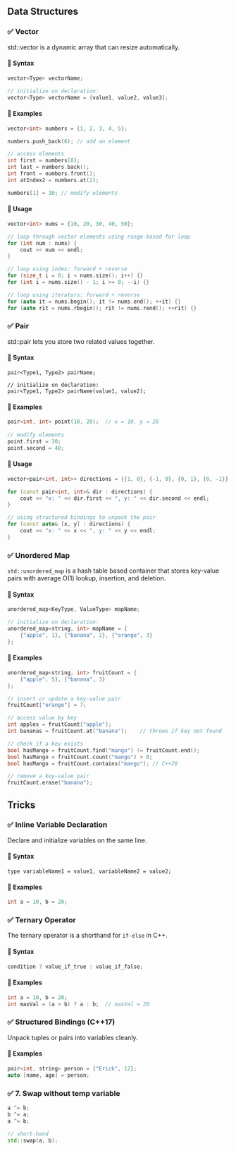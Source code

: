 ## Data Structures
### ✅ Vector
std::vector is a dynamic array that can resize automatically.

#### 🔸 Syntax
```cpp
vector<Type> vectorName;

// initialize on declaration:
vector<Type> vectorName = {value1, value2, value3};
```

#### 🔹 Examples
```cpp
vector<int> numbers = {1, 2, 3, 4, 5};

numbers.push_back(6); // add an element

// access elements
int first = numbers[0]; 
int last = numbers.back(); 
int front = numbers.front();
int atIndex2 = numbers.at(2);

numbers[1] = 10; // modify elements
```

#### 🔹 Usage
```cpp
vector<int> nums = {10, 20, 30, 40, 50};

// loop through vector elements using range-based for loop
for (int num : nums) {
    cout << num << endl;
}

// loop using index: forward + reverse
for (size_t i = 0; i < nums.size(); i++) {}
for (int i = nums.size() - 1; i >= 0; --i) {}

// loop using iterators: forward + reverse
for (auto it = nums.begin(); it != nums.end(); ++it) {}
for (auto rit = nums.rbegin(); rit != nums.rend(); ++rit) {}
```

### ✅ Pair
std::pair lets you store two related values together.

#### 🔸 Syntax
```
pair<Type1, Type2> pairName;

// initialize on declaration:
pair<Type1, Type2> pairName(value1, value2);
```

#### 🔹 Examples
```cpp
pair<int, int> point(10, 20);  // x = 10, y = 20
    
// modify elements
point.first = 30;
point.second = 40;
```

#### 🔹 Usage
```cpp
vector<pair<int, int>> directions = {{1, 0}, {-1, 0}, {0, 1}, {0, -1}};

for (const pair<int, int>& dir : directions) {
    cout << "x: " << dir.first << ", y: " << dir.second << endl;
}

// using structured bindings to unpack the pair
for (const auto& [x, y] : directions) {
    cout << "x: " << x << ", y: " << y << endl;
}
```

### ✅ Unordered Map  
`std::unordered_map` is a hash table based container that stores key-value pairs with average O(1) lookup, insertion, and deletion.

#### 🔸 Syntax
```cpp
unordered_map<KeyType, ValueType> mapName;

// initialize on declaration:
unordered_map<string, int> mapName = {
    {"apple", 1}, {"banana", 2}, {"orange", 3}
};
```

#### 🔹 Examples
```cpp
unordered_map<string, int> fruitCount = {
    {"apple", 5}, {"banana", 3}
};

// insert or update a key-value pair
fruitCount["orange"] = 7;

// access value by key
int apples = fruitCount["apple"];
int bananas = fruitCount.at("banana");    // throws if key not found

// check if a key exists
bool hasMango = fruitCount.find("mango") != fruitCount.end();
bool hasMango = fruitCount.count("mango") > 0;
bool hasMango = fruitCount.contains("mango"); // C++20 

// remove a key-value pair
fruitCount.erase("banana");
```

## Tricks
### ✅ Inline Variable Declaration
Declare and initialize variables on the same line.

#### 🔸 Syntax
```
type variableName1 = value1, variableName2 = value2;
```
#### 🔹 Examples
```cpp
int a = 10, b = 20;
```

### ✅ Ternary Operator
The ternary operator is a shorthand for `if-else` in C++.
#### 🔸 Syntax

```cpp
condition ? value_if_true : value_if_false;
```
#### 🔹 Examples
```cpp
int a = 10, b = 20;
int maxVal = (a > b) ? a : b;  // maxVal = 20
```

### ✅ Structured Bindings (C++17)
Unpack tuples or pairs into variables cleanly.

#### 🔹 Examples
```cpp
pair<int, string> person = {"Erick", 12};
auto [name, age] = person;
```

### ✅ 7. Swap without temp variable
```cpp
a ^= b;
b ^= a;
a ^= b;

// short-hand
std::swap(a, b);
```